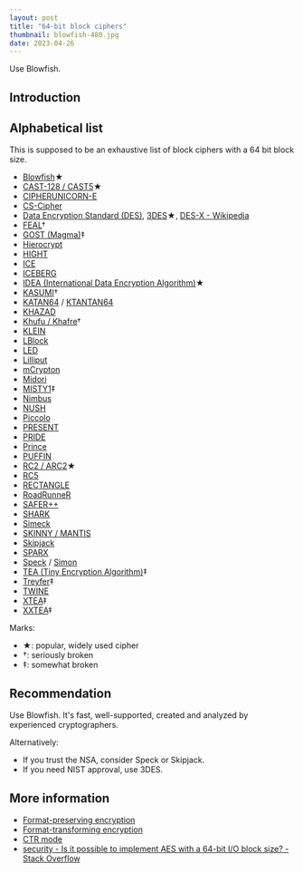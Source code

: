 ```yaml
---
layout: post
title: "64-bit block ciphers"
thumbnail: blowfish-480.jpg
date: 2023-04-26
---
```


Use Blowfish.

<!-- Photo source: https://pixabay.com/nl/photos/blowfish-zee-oceaan-onderwater-2335648/ -->

## Introduction

## Alphabetical list

This is supposed to be an exhaustive list of block ciphers with a 64 bit block size.

* [Blowfish](https://en.wikipedia.org/wiki/Blowfish_(cipher))★
* [CAST-128 / CAST5](https://en.wikipedia.org/wiki/CAST-128)★
* [CIPHERUNICORN-E](https://en.wikipedia.org/wiki/CIPHERUNICORN-E)
* [CS-Cipher](https://en.wikipedia.org/wiki/CS-Cipher)
* [Data Encryption Standard (DES)](https://en.wikipedia.org/wiki/Data_Encryption_Standard), [3DES](https://en.wikipedia.org/wiki/Triple_DES)★, [DES-X - Wikipedia](https://en.wikipedia.org/wiki/DES-X)
* [FEAL](https://en.wikipedia.org/wiki/FEAL)†
* [GOST (Magma)](https://en.wikipedia.org/wiki/GOST_(block_cipher))‡
* [Hierocrypt](https://en.wikipedia.org/wiki/Hierocrypt)
* [HIGHT](https://www.iacr.org/archive/ches2006/04/04.pdf)
* [ICE](https://en.wikipedia.org/wiki/ICE_(cipher))
* [ICEBERG](https://iacr.org/archive/fse2004/30170280/30170280.pdf)
* [IDEA (International Data Encryption Algorithm)](https://en.wikipedia.org/wiki/International_Data_Encryption_Algorithm)★
* [KASUMI](https://en.wikipedia.org/wiki/KASUMI)†
* [KATAN64](https://www.iacr.org/archive/ches2009/57470273/57470273.pdf) / [KTANTAN64](https://www.iacr.org/archive/ches2009/57470273/57470273.pdf)
* [KHAZAD](https://en.wikipedia.org/wiki/KHAZAD)
* [Khufu / Khafre](https://en.wikipedia.org/wiki/Khufu_and_Khafre)†
* [KLEIN](https://ris.utwente.nl/ws/portalfiles/portal/5095833/The_KLEIN_Block_Cipher.pdf)
* [LBlock](https://eprint.iacr.org/2011/345.pdf)
* [LED](https://eprint.iacr.org/2012/600.pdf)
* [Lilliput](/papers/2015/extended-generalized-feistel-networks-using-matrix-representation-to-propose-a-new-lightweight-block-cipher-lilliput.pdf)
* [mCrypton](/papers/2006/mcrypton-a-lightweight-block-cipher-for-security-of-low-cost-rfid-tags-and-sensors.pdf)
* [Midori](https://eprint.iacr.org/2015/1142.pdf)
* [MISTY1](https://en.wikipedia.org/wiki/MISTY1)‡
* [Nimbus](https://en.wikipedia.org/wiki/Nimbus_(cipher))
* [NUSH](https://en.wikipedia.org/wiki/NUSH)
* [Piccolo](https://iacr.org/workshops/ches/ches2011/presentations/Session%207/CHES2011_Session7_3.pdf)
* [PRESENT](https://en.wikipedia.org/wiki/PRESENT)
* [PRIDE](https://eprint.iacr.org/2014/453.pdf)
* [Prince](https://en.wikipedia.org/wiki/Prince_(cipher))
* [PUFFIN](https://citeseerx.ist.psu.edu/document?repid=rep1&type=pdf&doi=6c1edca0a9800edfb76aca96915ab6f8fcb80cdd)
* [RC2 / ARC2](https://en.wikipedia.org/wiki/RC2)★
* [RC5](https://en.wikipedia.org/wiki/RC5)
* [RECTANGLE](https://csrc.nist.gov/csrc/media/events/lightweight-cryptography-workshop-2015/documents/papers/session8-wentao-paper.pdf)
* [RoadRunneR](https://eprint.iacr.org/2015/906.pdf)
* [SAFER++](http://everything.explained.today/SAFER/)
* [SHARK](https://en.wikipedia.org/wiki/SHARK)
* [Simeck](https://eprint.iacr.org/2015/612.pdf)
* [SKINNY / MANTIS](https://eprint.iacr.org/2016/660.pdf)
* [Skipjack](https://en.wikipedia.org/wiki/Skipjack_(cipher))
* [SPARX](https://www.cryptolux.org/index.php/SPARX)
* [Speck](https://en.wikipedia.org/wiki/Speck_(cipher)) / [Simon](https://en.wikipedia.org/wiki/Simon_(cipher))
* [TEA (Tiny Encryption Algorithm)](https://en.wikipedia.org/wiki/Tiny_Encryption_Algorithm)‡
* [Treyfer](https://en.wikipedia.org/wiki/Treyfer)‡
* [TWINE](https://www.nec.com/en/global/rd/tg/code/symenc/pdf/twine_LC11.pdf)
* [XTEA](https://en.wikipedia.org/wiki/XTEA)‡
* [XXTEA](https://en.wikipedia.org/wiki/XXTEA)‡

Marks:

* ★: popular, widely used cipher
* †: seriously broken
* ‡: somewhat broken

## Recommendation

Use Blowfish. It's fast, well-supported, created and analyzed by experienced cryptographers.

Alternatively:

* If you trust the NSA, consider Speck or Skipjack.
* If you need NIST approval, use 3DES.

## More information

* [Format-preserving encryption](https://en.wikipedia.org/wiki/Format-preserving_encryption#The_FPE_constructions_of_Black_and_Rogaway)
* [Format-transforming encryption](https://en.wikipedia.org/wiki/Format-transforming_encryption)
* [CTR mode](https://en.wikipedia.org/wiki/Block_cipher_mode_of_operation#Counter_.28CTR.29)
* [security - Is it possible to implement AES with a 64-bit I/O block size? - Stack Overflow](https://stackoverflow.com/questions/30485373/is-it-possible-to-implement-aes-with-a-64-bit-i-o-block-size)
